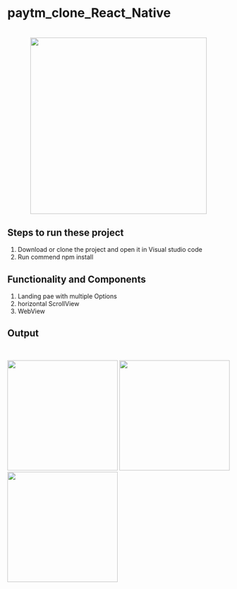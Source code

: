 # paytm_clone_React_Native

<h1 align="center"> <center><img src="https://github.com/manavshah123/paytm_clone_React_Native/blob/master/OP/animation_500_kzwovdwu.gif"  width="400"></h1>

## Steps to run these project
1. Download or clone the project and open it in Visual studio code
2. Run commend npm install
  
## Functionality and Components
  1. Landing pae with multiple Options
  2. horizontal ScrollView
  3. WebView
  
## Output
<br>
<p float="left">
  <img src="https://github.com/manavshah123/paytm_clone_React_Native/blob/master/OP/Screenshot_1645447366.png" width = 250/>
  <img src="https://github.com/manavshah123/paytm_clone_React_Native/blob/master/OP/Screenshot_1645447369.png" width = 250/>
  <img src="https://github.com/manavshah123/paytm_clone_React_Native/blob/master/OP/Screenshot_1645447380.png" width = 250/>
</p>
